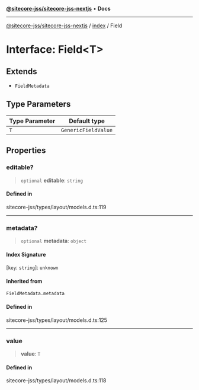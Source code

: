 [**@sitecore-jss/sitecore-jss-nextjs**](../../README.md) • **Docs**

***

[@sitecore-jss/sitecore-jss-nextjs](../../README.md) / [index](../README.md) / Field

# Interface: Field\<T\>

## Extends

- `FieldMetadata`

## Type Parameters

| Type Parameter | Default type |
| ------ | ------ |
| `T` | `GenericFieldValue` |

## Properties

### editable?

> `optional` **editable**: `string`

#### Defined in

sitecore-jss/types/layout/models.d.ts:119

***

### metadata?

> `optional` **metadata**: `object`

#### Index Signature

 \[`key`: `string`\]: `unknown`

#### Inherited from

`FieldMetadata.metadata`

#### Defined in

sitecore-jss/types/layout/models.d.ts:125

***

### value

> **value**: `T`

#### Defined in

sitecore-jss/types/layout/models.d.ts:118
